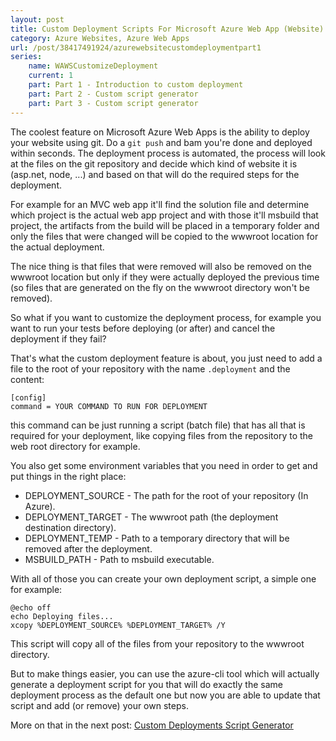 ```yaml
---
layout: post
title: Custom Deployment Scripts For Microsoft Azure Web App (Website) Using Git Deployment
category: Azure Websites, Azure Web Apps
url: /post/38417491924/azurewebsitecustomdeploymentpart1
series:
	name: WAWSCustomizeDeployment
	current: 1
	part: Part 1 - Introduction to custom deployment
	part: Part 2 - Custom script generator
	part: Part 3 - Custom script generator
---
```


The coolest feature on Microsoft Azure Web Apps is the ability to deploy your website using git.
Do a `git push` and bam you're done and deployed within seconds.
The deployment process is automated, the process will look at the files on the git repository and decide which kind of website it is (asp.net, node, ...) and based on that will do the required steps for the deployment.

For example for an MVC web app it'll find the solution file and determine which project is the actual web app project and with those it'll msbuild that project, the artifacts from the build will be placed in a temporary folder and only the files that were changed will be copied to the wwwroot location for the actual deployment.

The nice thing is that files that were removed will also be removed on the wwwroot location but only if they were actually deployed the previous time (so files that are generated on the fly on the wwwroot directory won't be removed).

So what if you want to customize the deployment process, for example you want to run your tests before deploying (or after) and cancel the deployment if they fail?

That's what the custom deployment feature is about, you just need to add a file to the root of your repository with the name `.deployment` and the content:

    [config]
    command = YOUR COMMAND TO RUN FOR DEPLOYMENT

this command can be just running a script (batch file) that has all that is required for your deployment, like copying files from the repository to the web root directory for example.

You also get some environment variables that you need in order to get and put things in the right place:

* DEPLOYMENT_SOURCE - The path for the root of your repository (In Azure).
* DEPLOYMENT_TARGET - The wwwroot path (the deployment destination directory).
* DEPLOYMENT_TEMP - Path to a temporary directory that will be removed after the deployment.
* MSBUILD_PATH - Path to msbuild executable.

With all of those you can create your own deployment script, a simple one for example:

    @echo off
    echo Deploying files...
    xcopy %DEPLOYMENT_SOURCE% %DEPLOYMENT_TARGET% /Y

This script will copy all of the files from your repository to the wwwroot directory.

But to make things easier, you can use the azure-cli tool which will actually generate a deployment script for you that will do exactly the same deployment process as the default one but now you are able to update that script and add (or remove) your own steps.

More on that in the next post:
[Custom Deployments Script Generator](/post/38418009331/azurewebsitecustomdeploymentpart2)
